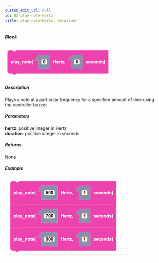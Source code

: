 ```yaml
---
custom_edit_url: null
id: 02-play-note-hertz
title: play_note(hertz, duration)
---
```


##### Block

![play note image](play_note_hertz.png)

##### Description

Plays a note at a particular frequency for a specified amount of time using the controller buzzer.

##### Parameters
**hertz**: positive integer in Hertz <br />
**duration**: positive integer in seconds

##### Returns

None

##### Example

![play note example](play_note_hertz_example.png)
